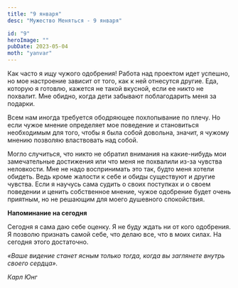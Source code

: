 ```yaml
---
title: "9 января"
desc: "Мужество Меняться - 9 января"

id: "9"
heroImage: ""
pubDate: 2023-05-04
moth: "yanvar"
---
```


Как часто я ищу чужого одобрения! Работа над проектом идет успешно, но мое
настроение зависит от того, как к ней отнесутся другие. Еда, которую я
готовлю, кажется не такой вкусной, если ее никто не похвалит. Мне обидно,
когда дети забывают поблагодарить меня за подарки.

Всем нам иногда требуется ободряющее похлопывание по плечу. Но если чужое
мнение определяет мое поведение и становиться необходимым для того, чтобы я
была собой довольна, значит, я чужому мнению позволяю властвовать над собой.

Могло случиться, что никто не обратил внимания на какие-нибудь мои
замечательные достижения или что меня не похвалили из-за чувства неловкости.
Мне не надо воспринимать это так, будто меня хотели обидеть. Ведь кроме
жалости к себе и обиды существуют и другие чувства. Если я научусь сама судить
о своих поступках и о своем поведении и ценить собственное мнение, чужое
одобрение будет очень приятным, но не решающим для моего душевного
спокойствия.

**Напоминание на сегодня**

Сегодня я сама даю себе оценку. Я не буду ждать ни от кого одобрения. Я
позволю признать самой себе, что делаю все, что в моих силах. На сегодня этого
достаточно.

_«Ваше видение станет ясным только тогда, когда вы заглянете внутрь своего
сердца»._

_Карл Юнг_
